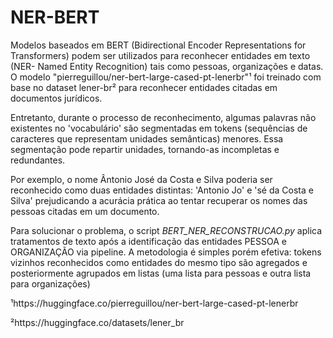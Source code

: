 # NER-BERT
Modelos baseados em BERT (Bidirectional Encoder Representations for Transformers) podem ser utilizados para reconhecer entidades em texto (NER- Named Entity Recognition) tais como pessoas, organizações e datas. O modelo "pierreguillou/ner-bert-large-cased-pt-lenerbr"¹ foi treinado com base no dataset lener-br² para reconhecer entidades citadas em documentos jurídicos.

Entretanto, durante o processo de reconhecimento, algumas palavras não existentes no 'vocabulário' são segmentadas em tokens (sequências de caracteres que representam unidades semânticas) menores. Essa segmentação pode repartir unidades, tornando-as incompletas e redundantes. 

Por exemplo, o nome Ântonio José da Costa e Silva poderia ser reconhecido como duas entidades distintas: 'Antonio Jo' e 'sé da Costa e Silva' prejudicando a acurácia prática ao tentar recuperar os nomes das pessoas citadas em um documento.

Para solucionar o problema, o script _BERT_NER_RECONSTRUCAO.py_ aplica tratamentos de texto após a identificação das entidades PESSOA e ORGANIZAÇÃO via pipeline. A metodologia é simples porém efetiva: tokens vizinhos reconhecidos como entidades do mesmo tipo são agregados e posteriormente agrupados em listas (uma lista para pessoas e outra lista para organizações)

¹https://huggingface.co/pierreguillou/ner-bert-large-cased-pt-lenerbr


²https://huggingface.co/datasets/lener_br
